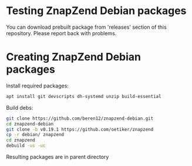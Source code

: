 Testing ZnapZend Debian packages
===============

You can download prebuilt package from 'releases' section of this repository. Please report back with problems.


Creating ZnapZend Debian packages
===============

Install required packages:
```sh
apt install git devscripts dh-systemd unzip build-essential
```

Build debs:

```sh
git clone https://github.com/beren12/znapzend-debian.git
cd znapzend-debian
git clone -b v0.19.1 https://github.com/oetiker/znapzend
cp -r debian/ znapzend
cd znapzend
debuild -us -uc
```

Resulting packages are in parent directory
